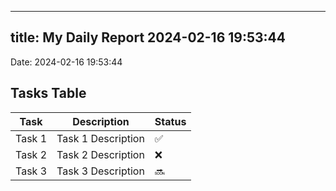 
---
title: My Daily Report 2024-02-16 19:53:44
---

Date: 2024-02-16 19:53:44

## Tasks Table

| Task | Description | Status |
|------|-------------|--------|
| Task 1 | Task 1 Description | ✅ |
| Task 2 | Task 2 Description | ❌ |
| Task 3 | Task 3 Description | 🔜 |
